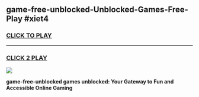 
## game-free-unblocked-Unblocked-Games-Free-Play #xiet4
<h3>
<a href="https://us.freeplayer.one?title=game-free-unblocked&ref=9M">CLICK TO PLAY</a></h3>
<hr>

<h3>
<a href="https://us.freeplayer.one?title=game-free-unblocked&ref=9M">CLICK 2 PLAY</a>
  
</h3>

<a href="https://us.freeplayer.one?title=game-free-unblocked&ref=9M"><img src="https://clearcache.store/games.png"></a>


**game-free-unblocked games unblocked: Your Gateway to Fun and Accessible Online Gaming**
